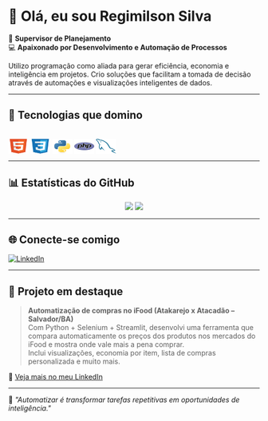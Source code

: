 # 👋 Olá, eu sou **Regimilson Silva**

🎯 **Supervisor de Planejamento**  
💻 **Apaixonado por Desenvolvimento e Automação de Processos**

Utilizo programação como aliada para gerar eficiência, economia e inteligência em projetos. Crio soluções que facilitam a tomada de decisão através de automações e visualizações inteligentes de dados.

---

## 🚀 Tecnologias que domino

<div style="display: inline_block"><br>
  <img align="center" alt="HTML5" height="30" width="40" src="https://raw.githubusercontent.com/devicons/devicon/master/icons/html5/html5-original.svg" title="HTML5">
  <img align="center" alt="CSS3" height="30" width="40" src="https://raw.githubusercontent.com/devicons/devicon/master/icons/css3/css3-original.svg" title="CSS3">
  <img align="center" alt="Python" height="30" width="40" src="https://raw.githubusercontent.com/devicons/devicon/master/icons/python/python-original.svg" title="Python">
  <img align="center" alt="PHP" height="30" width="40" src="https://raw.githubusercontent.com/devicons/devicon/master/icons/php/php-original.svg" title="PHP">
  <img align="center" alt="MySQL" height="30" width="40" src="https://raw.githubusercontent.com/devicons/devicon/master/icons/mysql/mysql-original.svg" title="MySQL">
</div>

---

## 📊 Estatísticas do GitHub

<div align="center">
  <img height="160em" src="https://github-readme-stats.vercel.app/api?username=regibabr&show_icons=true&theme=dark&count_private=true&include_all_commits=true"/>
  <img height="160em" src="https://github-readme-stats.vercel.app/api/top-langs/?username=regibabr&layout=compact&theme=dark"/>
</div>

---

## 🌐 Conecte-se comigo

<a href="https://www.linkedin.com/in/regimilson/" target="_blank">
  <img src="https://img.shields.io/badge/-LinkedIn-%230077B5?style=for-the-badge&logo=linkedin&logoColor=white" alt="LinkedIn">
</a>

---

## 🛒 Projeto em destaque

> **Automatização de compras no iFood (Atakarejo x Atacadão – Salvador/BA)**  
> Com Python + Selenium + Streamlit, desenvolvi uma ferramenta que compara automaticamente os preços dos produtos nos mercados do iFood e mostra onde vale mais a pena comprar.  
> Inclui visualizações, economia por item, lista de compras personalizada e muito mais.  

🔗 [Veja mais no meu LinkedIn](https://www.linkedin.com/in/regimilson/)

---

📌 *"Automatizar é transformar tarefas repetitivas em oportunidades de inteligência."*

